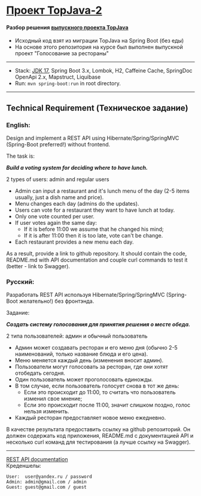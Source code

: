 [Проект TopJava-2](https://javaops.ru/view/topjava2)
===============================

#### Разбор решения [выпускного проекта TopJava](https://github.com/JavaOPs/topjava/blob/master/graduation.md)
- Исходный код взят из миграции TopJava на Spring Boot (без еды)
- На основе этого репозитория на курсе был выполнен выпускной проект "Голосование за рестораны"

-------------------------------------------------------------
- Stack: [JDK 17](http://jdk.java.net/17/), Spring Boot 3.x, Lombok, H2, Caffeine Cache, SpringDoc OpenApi 2.x, Mapstruct, Liquibase 
- Run: `mvn spring-boot:run` in root directory.
-----------------------------------------------------
Technical Requirement (Техническое задание)
-----------------------------------------------------
### English:

Design and implement a REST API using Hibernate/Spring/SpringMVC (Spring-Boot preferred!) without frontend.

The task is:

***Build a voting system for deciding where to have lunch.***

2 types of users: admin and regular users
+ Admin can input a restaurant and it's lunch menu of the day (2-5 items usually, just a dish name and price).
+ Menu changes each day (admins do the updates).
+ Users can vote for a restaurant they want to have lunch at today.
+ Only one vote counted per user.
+ If user votes again the same day:
    + If it is before 11:00 we assume that he changed his mind;
    + If it is after 11:00 then it is too late, vote can't be change.
+ Each restaurant provides a new menu each day.

As a result, provide a link to github repository. It should contain the code, README.md with API documentation and couple curl commands to test it (better - link to Swagger).

### Русский:

Разработать REST API используя Hibernate/Spring/SpringMVC (Spring-Boot желательно!) без фронтэнда.

Задание:

***Создать систему голосования для принятия решения о месте обеда.***

2 типа пользователей: админ и обычный пользователь
+ Админ может создавать ресторан и его меню дня (обычно 2-5 наименований, только название блюда и его цена).
+ Меню меняется каждый день (изменения вносит админ).
+ Пользователи могут голосовать за ресторан, где они хотят отобедать сегодня.
+ Один пользователь может проголосовать единожды.
+ В том случае, если пользователь голосует снова в тот же день:
    + Если это происходит до 11:00, то считать что пользователь изменил свое мнение;
    + Если это происходит после 11:00, значит слишком поздно, голос нельзя изменить.
+ Каждый ресторан предоставляет новое меню ежедневно.

В качестве результата предоставить ссылку на github репозиторий. Он должен содержать код приложения, README.md с документацией API и несколько curl команд для тестирования (а лучше ссылку на Swagger).

-----------------------------------------------------
[REST API documentation](http://localhost:8080)  
Креденшелы:
```
User:  user@yandex.ru / password
Admin: admin@gmail.com / admin
Guest: guest@gmail.com / guest
```